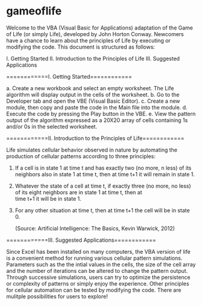 # gameoflife
Welcome to the VBA (Visual Basic for Applications) adaptation of the Game of Life (or simply Life), developed by John Horton Conway. Newcomers have a chance to learn about the principles of Life by executing or modifying the code. This document is structured as follows:

I. Getting Started
II. Introduction to the Principles of Life
III. Suggested Applications

============I. Getting Started============

   a. Create a new workbook and select an empty worksheet. The Life algorithm will display output in the cells of the worksheet.
   b. Go to the Developer tab and open the VBE (Visual Basic Editor).
   c. Create a new module, then copy and paste the code in the Main file into the module. 
   d. Execute the code by pressing the Play button in the VBE.
   e. View the pattern output of the algorithm expressed as a 20X20 array of cells containing 1s and/or 0s in the selected worksheet.

============II. Introduction to the Principles of Life============

Life simulates cellular behavior observed in nature by automating the production of cellular patterns according to three principles: 

1) If a cell is in state 1 at time t and has exactly two (no more, n less) of its neighbors also in state 1 at time t, then at time t+1 it    will remain in state 1.

2) Whatever the state of a cell at time t, if exactly three (no more, no less) of its eight neighbors are in state 1 at time t, then at    
   time t+1 it will be in state 1.

3) For any other situation at time t, then at time t+1 the cell will be in state 0.
   
   (Source: Artificial Intelligence: The Basics, Kevin Warwick, 2012)
   
============III. Suggested Applications============

Since Excel has been installed on many computers, the VBA version of life is a convenient method for running various cellular pattern simulations. Parameters such as the the intial values in the cells, the size of the cell array and the number of iterations can be altered to change the pattern output. Through successive simulations, users can try to optimize the persistence or complexity of patterns or simply enjoy the experience. Other principles for cellular automation can be tested by modifying the code. There are mulitple possibilities for users to explore!
